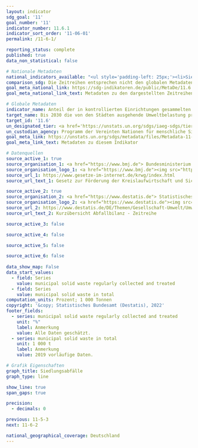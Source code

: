 ```yaml
---
layout: indicator    
sdg_goal: '11'    
goal_number: '11'    
indicator_number: 11.6.1    
indicator_sort_order: '11-06-01'    
permalink: /11-6-1/    

reporting_status: complete    
published: true    
data_non_statistical: false    

# Nationale Metadaten    
national_indicators_available: "<ul style='padding-left: 25px;'><li>Siedlungsabfälle, die regelmäßig gesammelt und behandelt werden</li> <li> Siedlungsabfälle insgesamt</li></ul>"    
comparison_sdg: Die Zeitreihen entsprechen nicht den globalen Metadaten, bieten aber zusätzliche Informationen.    
goal_meta_national_link: https://sdg-indikatoren.de/public/MetaDe/11.6.1.pdf    
goal_meta_national_link_text: Metadaten zu den dargestellten Zeitreihen    

# Globale Metadaten    
indicator_name: Anteil der in kontrollierten Einrichtungen gesammelten und behandelten festen Siedlungsabfälle an den gesamten Siedlungsabfällen, nach Städten    
target_name: Bis 2030 die von den Städten ausgehende Umweltbelastung pro Kopf senken, unter anderem mit besonderer Aufmerksamkeit auf der Luftqualität und der kommunalen und sonstigen Abfallbehandlung    
target_id: '11.6'    
un_designated_tier: <a href='https://unstats.un.org/sdgs/iaeg-sdgs/tier-classification/' title='Klicken Sie hier um weitere Informationen zur UN-Tier-Klassifikation zu erhalten.'  target='_blank'>Tier II</a>    
un_custodian_agency: Programm der Vereinten Nationen für menschliche Siedlungen (UN-Habitat)<br>Statistische Division der Vereinten Nationen (UNSD)    
goal_meta_link: https://unstats.un.org/sdgs/metadata/files/Metadata-11-06-01.pdf    
goal_meta_link_text: Metadaten zu diesem Indikator        

# Datenquellen
source_active_1: true
source_organisation_1: <a href="https://www.bmj.de"> Bundesministerium der Justiz (BMJ) und das Bundesamt für Justiz (BfJ) </a>
source_organisation_logo_1: <a href="https://www.bmj.de"><img src="https://g205sdgs.github.io/sdg-indicators/public/OrgImgDe/bmj.png" alt="Logo bmj" style="height:60px; width:148px"/></a>
source_url_1: https://www.gesetze-im-internet.de/krwg/index.html
source_url_text_1: Gesetz zur Förderung der Kreislaufwirtschaft und Sicherung der umweltverträglichen Bewirtschaftung von Abfällen (Kreislaufwirtschaftsgesetz - KrWG) in der jeweils aktuellen Fassung

source_active_2: true
source_organisation_2: <a href="https://www.destatis.de"> Statistisches Bundesamt (Destatis) </a>
source_organisation_logo_2: <a href="https://www.destatis.de"><img src="https://g205sdgs.github.io/sdg-indicators/public/OrgImgDe/destatis.png" alt="Logo destatis" style="height:60px; width:148px"/></a>
source_url_2: https://www.destatis.de/DE/Themen/Gesellschaft-Umwelt/Umwelt/Abfallwirtschaft/Tabellen/liste-abfallbilanz-kurzuebersicht.html
source_url_text_2: Kurzübersicht Abfallbilanz - Zeitreihe

source_active_3: false

source_active_4: false

source_active_5: false

source_active_6: false
    
data_show_map: False    
data_start_values: 
  - field: Series
    value: municipal solid waste regularly collected and treated
  - field: Series
    value: municipal solid waste in total    
computation_units: Prozent; 1 000 Tonnen    
copyright: '&copy; Statistisches Bundesamt (Destatis), 2022'    
footer_fields:
  - series: municipal solid waste regularly collected and treated
    unit: "%"
    label: Anmerkung
    value: Alle Daten geschätzt.
  - series: municipal solid waste in total
    unit: 1 000 t
    label: Anmerkung
    value: 2019 vorläufige Daten.    

# Grafik Eigenschaften    
graph_title: Siedlungsabfälle    
graph_type: line    

show_line: true
span_gaps: true

precision:
  - decimals: 0    

previous: 11-5-3    
next: 11-6-2    

national_geographical_coverage: Deutschland    
---
```


<span></span>